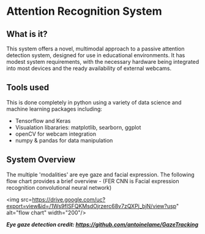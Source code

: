 # Attention Recognition System

## What is it?

This system offers a novel, multimodal approach to a passive attention detection system, designed for use in educational environments. It has modest system requirements, with the necessary hardware being integrated into most devices and the ready availability of external webcams.

## Tools used

This is done completely in python using a variety of data science and machine learning packages including: 
<br />
<ul>
  <li>Tensorflow and Keras</li>
  <li>Visualation libararies: matplotlib, searborn, ggplot</li>
  <li>openCV for webcam integration</li>
  <li>numpy & pandas for data manipulation</li>
</ul>

## System Overview 

The multiple 'modalities' are eye gaze and facial expression. The following flow chart provides a brief overview - (FER CNN is Facial expression recognition convolutional neural network)

<img src=https://drive.google.com/uc?export=view&id=/1Ws9fISFQKMsdOjrzerc68v7zQXPj_bjN/view?usp" alt="flow chart" width="200"/>

***Eye gaze detection credit: https://github.com/antoinelame/GazeTracking***
